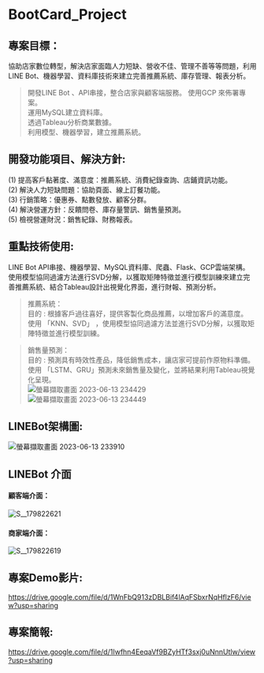 # BootCard_Project
## 專案目標：
協助店家數位轉型，解決店家面臨人力短缺、營收不佳、管理不善等等問題，利用LINE Bot、機器學習、資料庫技術來建立完善推薦系統、庫存管理、報表分析。
> 開發LINE  Bot 、API串接，整合店家與顧客端服務。
> 使用GCP 來佈署專案。\
> 運用MySQL建立資料庫。\
> 透過Tableau分析商業數據。\
> 利用模型、機器學習，建立推薦系統。

## 開發功能項目、解決方針:
(1) 提高客戶黏著度、滿意度：推薦系統、消費紀錄查詢、店鋪資訊功能。\
(2) 解決人力短缺問題：協助頁面、線上訂餐功能。\
(3) 行銷策略：優惠券、點數發放、顧客分群。\
(4) 解決營運方針：反饋問卷、庫存量警訊、銷售量預測。\
(5) 檢視營運財況：銷售紀錄、財務報表。
 
## 重點技術使用:
LINE Bot API串接、機器學習、MySQL資料庫、爬蟲、Flask、GCP雲端架構。\
使用模型協同過濾方法進行SVD分解，以獲取矩陣特徵並進行模型訓練來建立完善推薦系統、結合Tableau設計出視覺化界面，進行財報、預測分析。

> 推薦系統：\
目的 : 根據客戶過往喜好，提供客製化商品推薦，以增加客戶的滿意度。\
使用 「KNN、SVD」 ，使用模型協同過濾方法並進行SVD分解，以獲取矩陣特徵並進行模型訓練。

> 銷售量預測：\
目的 : 預測具有時效性產品，降低銷售成本，讓店家可提前作原物料準備。\
使用 「LSTM、GRU」預測未來銷售量及變化，並將結果利用Tableau視覺化呈現。\
![螢幕擷取畫面 2023-06-13 234429](https://github.com/Penny3939/BootCard_Project/assets/125810833/e8cfc9cb-caae-45f7-826c-ca04d582bf64)
![螢幕擷取畫面 2023-06-13 234449](https://github.com/Penny3939/BootCard_Project/assets/125810833/4b556284-7b9c-4038-be2d-49507b51bfc3)


## LINEBot架構圖:
![螢幕擷取畫面 2023-06-13 233910](https://github.com/Penny3939/BootCard_Project/assets/125810833/7e7f2594-9707-4132-9c2e-4f5ff64c32cb)

## LINEBot 介面 
#### 顧客端介面：
![S__179822621](https://github.com/Penny3939/BootCard_Project/assets/125810833/7f7c8b21-7604-4969-8416-729400d0ce3f)
#### 商家端介面：
![S__179822619](https://github.com/Penny3939/BootCard_Project/assets/125810833/3c88b3cd-6c0b-44ca-91b1-aa8f9c6b27c5)

## 專案Demo影片:
https://drive.google.com/file/d/1WnFbQ913zDBLBif4lAqFSbxrNqHflzF6/view?usp=sharing

## 專案簡報:
https://drive.google.com/file/d/1Iwfhn4EeqaVf9BZyHTf3sxj0uNnnUtlw/view?usp=sharing
